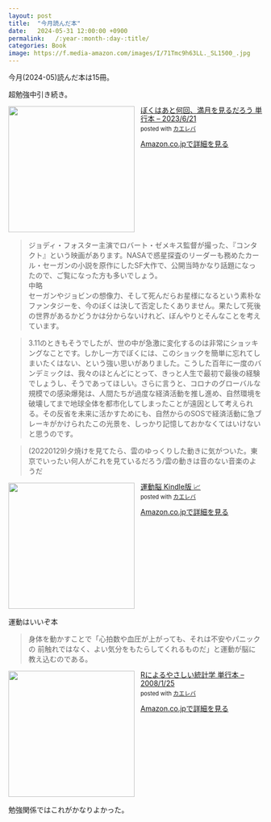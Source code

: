 ```yaml
---
layout: post
title:  "今月読んだ本"
date:   2024-05-31 12:00:00 +0900
permalink:   /:year-:month-:day-:title/
categories: Book
image: https://f.media-amazon.com/images/I/71Tmc9h63LL._SL1500_.jpg
---
```

今月(2024-05)読んだ本は15冊。  


超勉強中引き続き。  


<div class="krb-amzlt-box" style="margin-bottom:0px;"><div class="krb-amzlt-image" style="float:left;margin:0px 12px 1px 0px;"><a href="https://amzn.to/3yGbByi"><img width="250px" src="https://images-na.ssl-images-amazon.com/images/P/4104106038.09.LZZZZZZZ"></a></div><div class="krb-amzlt-info" style="line-height:120%; margin-bottom: 10px"><div class="krb-amzlt-name" style="margin-bottom:10px;line-height:120%"><a href="https://amzn.to/3yGbByi" name="amazletlink" target="_blank" rel="nofollow" rel="nofollow">ぼくはあと何回、満月を見るだろう 単行本 – 2023/6/21</a><div class="krb-amzlt-powered-date" style="font-size:80%;margin-top:5px;line-height:120%">posted with <a href="https://kaereba.com/wind/" title="amazlet" target="_blank" rel="nofollow" rel="nofollow">カエレバ</a></div></div><div class="krb-amzlt-detail"></div><div class="krb-amzlt-sub-info" style="float: left;"><div class="krb-amzlt-link" style="margin-top: 5px"><a href="https://amzn.to/3yGbByi" name="amazletlink" target="_blank" rel="nofollow" rel="nofollow">Amazon.co.jpで詳細を見る</a></div></div></div><div class="krb-amzlt-footer" style="clear: left"></div></div>

> ジョディ・フォスター主演でロバート・ゼメキス監督が撮った、『コンタクト』という映画があります。NASAで惑星探査のリーダーも務めたカール・セーガンの小説を原作にしたSF大作で、公開当時かなり話題になったので、ご覧になった方も多いでしょう。  
中略  
セーガンやジョビンの想像力、そして死んだらお星様になるという素朴なファンタジーを、今のぼくは決して否定したくありません。果たして死後の世界があるかどうかは分からないけれど、ぼんやりとそんなことを考えています。  


> 3.11のときもそうでしたが、世の中が急激に変化するのは非常にショッキングなことです。しかし一方でぼくには、このショックを簡単に忘れてしまいたくはない、という強い思いがありました。こうした百年に一度のバンデミックは、我々のほとんどにとって、きっと人生で最初で最後の経験でしょうし、そうであってほしい。さらに言うと、コロナのグローバルな規模での感染爆発は、人間たちが過度な経済活動を推し進め、自然環境を破壊してまで地球全体を都市化してしまったことが遠因として考えられる。その反省を未来に活かすためにも、自然からのSOSで経済活動に急ブレーキがかけられたこの光景を、しっかり記憶しておかなくてはいけないと思うのです。


> (20220129)夕焼けを見てたら、雲のゆっくりした動きに気がついた。東京でいったい何人がこれを見ているだろう/雲の動きは音のない音楽のようだ

<div class="krb-amzlt-box" style="margin-bottom:0px;"><div class="krb-amzlt-image" style="float:left;margin:0px 12px 1px 0px;"><a href="https://amzn.to/3R8cvdi"><img width="250px" src="https://images-na.ssl-images-amazon.com/images/P/B0BB1N1YMB.09.LZZZZZZZ"></a></div><div class="krb-amzlt-info" style="line-height:120%; margin-bottom: 10px"><div class="krb-amzlt-name" style="margin-bottom:10px;line-height:120%"><a href="https://amzn.to/3R8cvdi" name="amazletlink" target="_blank" rel="nofollow" rel="nofollow">運動脳 Kindle版 📈</a><div class="krb-amzlt-powered-date" style="font-size:80%;margin-top:5px;line-height:120%">posted with <a href="https://kaereba.com/wind/" title="amazlet" target="_blank" rel="nofollow" rel="nofollow">カエレバ</a></div></div><div class="krb-amzlt-detail"></div><div class="krb-amzlt-sub-info" style="float: left;"><div class="krb-amzlt-link" style="margin-top: 5px"><a href="https://amzn.to/3R8cvdi" name="amazletlink" target="_blank" rel="nofollow" rel="nofollow">Amazon.co.jpで詳細を見る</a></div></div></div><div class="krb-amzlt-footer" style="clear: left"></div></div>

運動はいいぞ本  

> 身体を動かすことで「心拍数や血圧が上がっても、それは不安やパニックの 前触れではなく、よい気分をもたらしてくれるものだ」と運動が脳に教え込むのである。

<div class="krb-amzlt-box" style="margin-bottom:0px;"><div class="krb-amzlt-image" style="float:left;margin:0px 12px 1px 0px;"><a href="https://amzn.to/3RaNGNX"><img width="250px" src="https://images-na.ssl-images-amazon.com/images/P/4274067106.09.LZZZZZZZ"></a></div><div class="krb-amzlt-info" style="line-height:120%; margin-bottom: 10px"><div class="krb-amzlt-name" style="margin-bottom:10px;line-height:120%"><a href="https://amzn.to/3RaNGNX" name="amazletlink" target="_blank" rel="nofollow" rel="nofollow">Rによるやさしい統計学 単行本 – 2008/1/25</a><div class="krb-amzlt-powered-date" style="font-size:80%;margin-top:5px;line-height:120%">posted with <a href="https://kaereba.com/wind/" title="amazlet" target="_blank" rel="nofollow" rel="nofollow">カエレバ</a></div></div><div class="krb-amzlt-detail"></div><div class="krb-amzlt-sub-info" style="float: left;"><div class="krb-amzlt-link" style="margin-top: 5px"><a href="https://amzn.to/3RaNGNX" name="amazletlink" target="_blank" rel="nofollow" rel="nofollow">Amazon.co.jpで詳細を見る</a></div></div></div><div class="krb-amzlt-footer" style="clear: left"></div></div>

勉強関係ではこれがかなりよかった。

